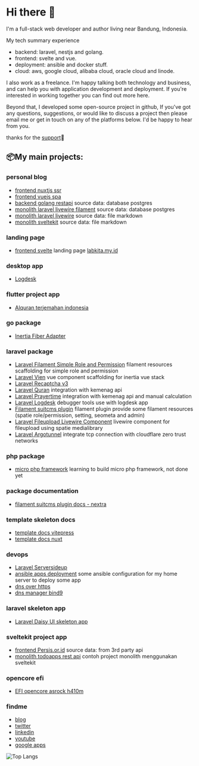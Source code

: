 # Hi there 👋

I'm a full-stack web developer and author living near Bandung, Indonesia.

My tech summary experience

- backend: laravel, nestjs and golang.
- frontend: svelte and vue.
- deployment: ansible and docker stuff.
- cloud: aws, google cloud, alibaba cloud, oracle cloud and linode.

I also work as a freelance. I'm happy talking both technology and business, and can help you with application development and deployment. If you're interested in working together you can find out more here.

Beyond that, I developed some open-source project in github, If you've got any questions, suggestions, or would like to discuss a project then please email me or get in touch on any of the platforms below. I'd be happy to hear from you.

thanks for the [support](https://github.com/sponsors/jhonoryza/dashboard)🤝

## 📦My main projects:

### personal blog
- [frontend nuxtjs ssr](https://github.com/jhonoryza/nuxt-blog)
- [frontend vuejs spa](https://github.com/jhonoryza/vue-blog)
- [backend golang restapi](https://github.com/jhonoryza/golang-blog-api) source data: database postgres
- [monolith laravel livewire filament](https://github.com/jhonoryza/laravel-filament-blog) source data: database postgres
- [monolith laravel livewire](https://github.com/jhonoryza/laravel-blog-markdown) source data: file markdown
- [monolith sveltekit](https://github.com/jhonoryza/sveltekit-blog-youtube-tutorial) source data: file markdown

### landing page
- [frontend svelte](https://github.com/jhonoryza/svelte-labkita-landingpage) landing page [labkita.my.id](https://labkita.my.id)

### desktop app
- [Logdesk](https://github.com/jhonoryza/logdesk)

### flutter project app
- [Alquran terjemahan indonesia](https://github.com/jhonoryza/flutter_labkita_alquran)

### go package
- [Inertia Fiber Adapter](https://github.com/jhonoryza/inertia-fiber)

### laravel package
- [Laravel Filament Simple Role and Permission](https://github.com/jhonoryza/filament-simple-role-permission) filament resources scaffolding for simple role and permission
- [Laravel Vien](https://github.com/jhonoryza/laravel-vien) vue component scaffolding for inertia vue stack
- [Laravel Recaptcha v3](https://github.com/jhonoryza/recaptcha-v3/tree/main) 
- [Laravel Quran](https://github.com/jhonoryza/laravel-quran) integration with kemenag api
- [Laravel Prayertime](https://github.com/jhonoryza/laravel-prayertime) integration with kemenag api and manual calculation
- [Laravel Logdesk](https://github.com/jhonoryza/laravel-logdesk) debugger tools use with logdesk app
- [Filament suitcms plugin](https://github.com/jhonoryza/filament-suitcms-plugin) filament plugin provide some filament resources (spatie role/permission, setting, seometa and admin)
- [Laravel Fileupload Livewire Component](https://github.com/jhonoryza/laravel-fileupload-component) livewire component for fileupload using spatie medialibrary
- [Laravel Argotunnel](https://github.com/jhonoryza/argotunnel-laravel) integrate tcp connection with cloudflare zero trust networks

### php package
- [micro php framework](https://github.com/jhonoryza/bandung-framework) learning to build micro php framework, not done yet

### package documentation
- [filament suitcms plugin docs - nextra](https://github.com/jhonoryza/filament-suitcms-plugin-docs)

### template skeleton docs
- [template docs vitepress](https://github.com/jhonoryza/template-docs-vitepress)
- [template docs nuxt](https://github.com/jhonoryza/template-docs.git)

### devops
- [Laravel Serversideup](https://github.com/jhonoryza/serversideup-laravel) 
- [ansible apps deployment](https://github.com/jhonoryza/ansible-apps-deployment) some ansible configuration for my home server to deploy some app
- [dns over https](https://github.com/jhonoryza/dns-over-https-docker)
- [dns manager bind9](https://github.com/jhonoryza/bind9-docker)

### laravel skeleton app
- [Laravel Daisy UI skeleton app](https://github.com/jhonoryza/daisyui-admin-panel)

### sveltekit project app
- [frontend Persis.or.id](https://github.com/jhonoryza/sveltekit-persis-orid) source data: from 3rd party api
- [monolith todoapps rest api](https://github.com/jhonoryza/sveltekit-todoapps-api) contoh project monolith menggunakan sveltekit

### opencore efi
- [EFI opencore asrock h410m](https://github.com/jhonoryza/efi-opencore-asrock-h410m-i3-10100)

### findme
- [blog](https://fajar.labkita.my.id/)
- [twitter](https://twitter.com/jardik7)
- [linkedin](https://www.linkedin.com/in/fajar-sidik-priatna-8b31a788/)
- [youtube](https://www.youtube.com/channel/UCwHy_Tkd7yc_24XlsTrnrNA)
- [google apps](https://play.google.com/store/apps/dev?id=9101982290652990628)

![Top Langs](https://github-readme-stats.vercel.app/api/top-langs/?username=jhonoryza&layout=compact)
